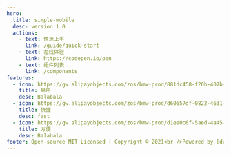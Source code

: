 ```yaml
---
hero:
  title: simple-mobile
  desc: version 1.0
  actions:
    - text: 快速上手
      link: /guide/quick-start
    - text: 在线体验
      link: https://codepen.io/pen
    - text: 组件列表
      link: /components
features:
  - icon: https://gw.alipayobjects.com/zos/bmw-prod/881dc458-f20b-407b-947a-95104b5ec82b/k79dm8ih_w144_h144.png
    title: 易用
    desc: Balabala
  - icon: https://gw.alipayobjects.com/zos/bmw-prod/d60657df-0822-4631-9d7c-e7a869c2f21c/k79dmz3q_w126_h126.png
    title: 快捷
    desc: fast
  - icon: https://gw.alipayobjects.com/zos/bmw-prod/d1ee0c6f-5aed-4a45-a507-339a4bfe076c/k7bjsocq_w144_h144.png
    title: 方便 
    desc: Balabala
footer: Open-source MIT Licensed | Copyright © 2021<br />Powered by [dumi](https://d.umijs.org)
---
```


<!-- ## Hello simple-mobile! -->
